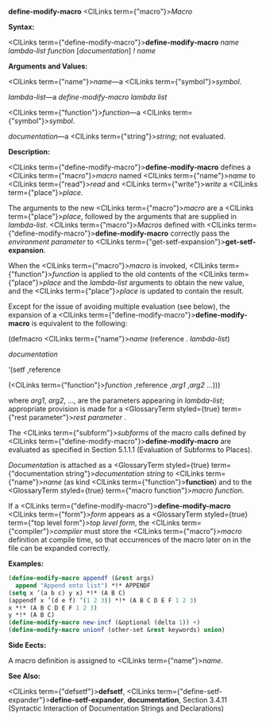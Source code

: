 **define-modify-macro** <ClLinks  term={"macro"}><i>Macro</i></ClLinks> 



**Syntax:** 



<ClLinks  term={"define-modify-macro"}><b>define-modify-macro</b></ClLinks> *name lambda-list function* [*documentation*] *! name* 



**Arguments and Values:** 



<ClLinks  term={"name"}><i>name</i></ClLinks>—a <ClLinks  term={"symbol"}><i>symbol</i></ClLinks>. 



*lambda-list*—a *define-modify-macro lambda list* 



<ClLinks  term={"function"}><i>function</i></ClLinks>—a <ClLinks  term={"symbol"}><i>symbol</i></ClLinks>. 



*documentation*—a <ClLinks  term={"string"}><i>string</i></ClLinks>; not evaluated. 



**Description:** 



<ClLinks  term={"define-modify-macro"}><b>define-modify-macro</b></ClLinks> defines a <ClLinks  term={"macro"}><i>macro</i></ClLinks> named <ClLinks  term={"name"}><i>name</i></ClLinks> to <ClLinks  term={"read"}><i>read</i></ClLinks> and <ClLinks  term={"write"}><i>write</i></ClLinks> a <ClLinks  term={"place"}><i>place</i></ClLinks>. 



The arguments to the new <ClLinks  term={"macro"}><i>macro</i></ClLinks> are a <ClLinks  term={"place"}><i>place</i></ClLinks>, followed by the arguments that are supplied in *lambda-list*. <ClLinks  term={"macro"}><i>Macros</i></ClLinks> defined with <ClLinks  term={"define-modify-macro"}><b>define-modify-macro</b></ClLinks> correctly pass the *environment parameter* to <ClLinks  term={"get-setf-expansion"}><b>get-setf-expansion</b></ClLinks>. 



When the <ClLinks  term={"macro"}><i>macro</i></ClLinks> is invoked, <ClLinks  term={"function"}><i>function</i></ClLinks> is applied to the old contents of the <ClLinks  term={"place"}><i>place</i></ClLinks> and the *lambda-list* arguments to obtain the new value, and the <ClLinks  term={"place"}><i>place</i></ClLinks> is updated to contain the result. 



Except for the issue of avoiding multiple evaluation (see below), the expansion of a <ClLinks  term={"define-modify-macro"}><b>define-modify-macro</b></ClLinks> is equivalent to the following: 



(defmacro <ClLinks  term={"name"}><i>name</i></ClLinks> (reference . *lambda-list*) 



*documentation* 



‘(setf ,reference 



(<ClLinks  term={"function"}><i>function</i></ClLinks> ,reference ,*arg1* ,*arg2* ...))) 



where *arg1*, *arg2*, ..., are the parameters appearing in *lambda-list*; appropriate provision is made for a <GlossaryTerm styled={true} term={"rest parameter"}><i>rest parameter</i></GlossaryTerm> . 



The <ClLinks  term={"subform"}><i>subforms</i></ClLinks> of the macro calls defined by <ClLinks  term={"define-modify-macro"}><b>define-modify-macro</b></ClLinks> are evaluated as specified in Section 5.1.1.1 (Evaluation of Subforms to Places). 



*Documentation* is attached as a <GlossaryTerm styled={true} term={"documentation string"}><i>documentation string</i></GlossaryTerm> to <ClLinks  term={"name"}><i>name</i></ClLinks> (as kind <ClLinks  term={"function"}><b>function</b></ClLinks>) and to the <GlossaryTerm styled={true} term={"macro function"}><i>macro function</i></GlossaryTerm>. 



If a <ClLinks  term={"define-modify-macro"}><b>define-modify-macro</b></ClLinks> <ClLinks  term={"form"}><i>form</i></ClLinks> appears as a <GlossaryTerm styled={true} term={"top level form"}><i>top level form</i></GlossaryTerm>, the <ClLinks  term={"compiler"}><i>compiler</i></ClLinks> must store the <ClLinks  term={"macro"}><i>macro</i></ClLinks> definition at compile time, so that occurrences of the macro later on in the file can be expanded correctly. 







 



 



**Examples:**
```lisp
(define-modify-macro appendf (&rest args) 
  append "Append onto list") *!* APPENDF 
(setq x ’(a b c) y x) *!* (A B C) 
(appendf x ’(d e f) ’(1 2 3)) *!* (A B C D E F 1 2 3) 
x *!* (A B C D E F 1 2 3) 
y *!* (A B C) 
(define-modify-macro new-incf (&optional (delta 1)) +) 
(define-modify-macro unionf (other-set &rest keywords) union) 
```
**Side Eects:** 



A macro definition is assigned to <ClLinks  term={"name"}><i>name</i></ClLinks>. 



**See Also:** 



<ClLinks  term={"defsetf"}><b>defsetf</b></ClLinks>, <ClLinks  term={"define-setf-expander"}><b>define-setf-expander</b></ClLinks>, **documentation**, Section 3.4.11 (Syntactic Interaction of Documentation Strings and Declarations) 




